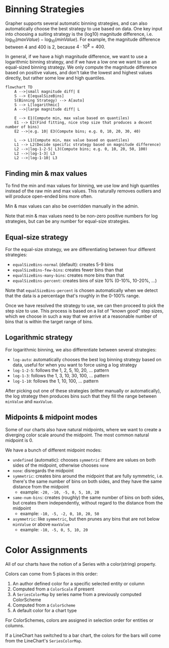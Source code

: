 # Binning Strategies

Grapher supports several automatic binning strategies, and can also automatically choose the best strategy to use based on data.
One key input into choosing a suiting strategy is the (log10) magnitude difference, i.e. $\log_{10}(maxValue) - \log_{10}(minValue)$.
For example, the magnitude difference between 4 and 400 is 2, because $4 \cdot 10^{\mathbf 2} = 400$.

In general, if we have a high magnitude difference, we want to use a logarithmic binning strategy, and if we have a low one we want to use an equal-sized binning strategy.
We only compute the magnitude difference based on positive values, and don't take the lowest and highest values directly, but rather some low and high quantiles.

```mermaid
flowchart TD
    A -->|small magnitude diff| E
    S --> E[equalSizeBins]
    S(Binning Strategy) --> A[auto]
    S --> L[logarithmic]
    A -->|large magnitude diff| L

    E --> E1(Compute min, max value based on quantiles)
    E1 --> E2(Find fitting, nice step size that produces a decent number of bins)
    E2 -->|e.g. 10| E3(Compute bins; e.g. 0, 10, 20, 30, 40)

    L --> L1(Compute min, max value based on quantiles)
    L1 --> L2(Decide specific strategy based on magnitude difference)
    L2 -->|log-1-2-5| L3(Compute bins; e.g. 0, 10, 20, 50, 100)
    L2 -->|log-1-3| L3
    L2 -->|log-1-10| L3
```

## Finding min & max values

To find the min and max values for binning, we use low and high quantiles instead of the raw min and max values.
This naturally removes outliers and will produce open-ended bins more often.

Min & max values can also be overridden manually in the admin.

Note that min & max values need to be non-zero positive numbers for log strategies, but can be any number for equal-size strategies.

## Equal-size strategy

For the equal-size strategy, we are differentiating between four different strategies:

- `equalSizeBins-normal` (default): creates 5-9 bins
- `equalSizeBins-few-bins`: creates fewer bins than that
- `equalSizeBins-many-bins`: creates more bins than that
- `equalSizeBins-percent`: creates bins of size 10% (0-10%, 10-20%, ...)

Note that `equalSizeBins-percent` is chosen automatically when we detect that the data is a percentage that's roughly in the 0-100% range.

Once we have resolved the strategy to use, we can then proceed to pick the step size to use. This process is based on a list of "known good" step sizes, which we choose in such a way that we arrive at a reasonable number of bins that is within the target range of bins.

## Logarithmic strategy

For logarithmic binning, we also differentiate between several strategies:

- `log-auto`: automatically chooses the best log binning strategy based on data, useful for when you want to force using a log strategy
- `log-1-2-5`: follows the 1, 2, 5, 10, 20, ... pattern
- `log-1-3`: follows the 1, 3, 10, 30, 100, ... pattern
- `log-1-10`: follows the 1, 10, 100, ... pattern

After picking out one of these strategies (either manually or automatically), the log strategy then produces bins such that they fill the range between `minValue` and `maxValue`.

## Midpoints & midpoint modes

Some of our charts also have natural midpoints, where we want to create a diverging color scale around the midpoint.
The most common natural midpoint is 0.

We have a bunch of different midpoint modes:

- `undefined` (automatic): chooses `symmetric` if there are values on both sides of the midpoint, otherwise chooses `none`
- `none`: disregards the midpoint
- `symmetric`: creates bins around the midpoint that are fully symmetric, i.e. there's the same number of bins on both sides, and they have the same distance from the midpoint
    - example: `-20, -10, -5, 0, 5, 10, 20`
- `same-num-bins`: creates (roughly) the same number of bins on both sides, but creates them independently, without regard to the distance from the midpoint
    - example: `-10, -5, -2, 0, 10, 20, 50`
- `asymmetric`: like `symmetric`, but then prunes any bins that are not below `minValue` or above `maxValue`
    - example: `-10, -5, 0, 5, 10, 20`

# Color Assignments

All of our charts have the notion of a Series with a color(string) property.

Colors can come from 5 places in this order:

1.  An author defined color for a specific selected entity or column
2.  Computed from a `ColorScale` if present
3.  A `SeriesColorMap` by series name from a previously computed ColorScheme
4.  Computed from a `ColorScheme`
5.  A default color for a chart type

For ColorSchemes, colors are assigned in selection order for entities or columns.

If a LineChart has switched to a bar chart, the colors for the bars will come from the LineChart's `SeriesColorMap`.
